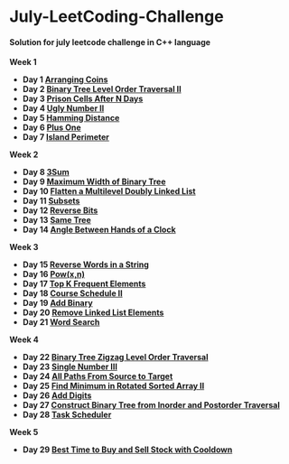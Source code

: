 # July-LeetCoding-Challenge

#### Solution for july leetcode challenge in C++ language

**Week 1**
  * **Day 1 [Arranging Coins](https://github.com/nishantprajapati123/July-LeetCoding-Challenge/blob/master/Week%201/ArrangingCoins.cpp)**
  * **Day 2 [Binary Tree Level Order Traversal II](https://github.com/nishantprajapati123/July-LeetCoding-Challenge/blob/master/Week%201/BinaryTreeLevelOrderTraversalII.cpp)**
  * **Day 3 [Prison Cells After N Days](https://github.com/nishantprajapati123/July-LeetCoding-Challenge/blob/master/Week%201/PrisonCellsAfterNDays.cpp)**
  * **Day 4 [Ugly Number II](https://github.com/nishantprajapati123/July-LeetCoding-Challenge/blob/master/Week%201/UglyNumberII.cpp)**
  * **Day 5 [Hamming Distance](https://github.com/nishantprajapati123/July-LeetCoding-Challenge/blob/master/Week%201/HammingDistance.cpp)**
  * **Day 6 [Plus One](https://github.com/nishantprajapati123/July-LeetCoding-Challenge/blob/master/Week%201/PlusOne.cpp)**
  * **Day 7 [Island Perimeter](https://github.com/nishantprajapati123/July-LeetCoding-Challenge/blob/master/Week%201/IslandPerimeter.cpp)**

**Week 2**
  * **Day 8 [3Sum](https://github.com/nishantprajapati123/July-LeetCoding-Challenge/blob/master/Week%202/3Sum.cpp)**
  * **Day 9 [Maximum Width of Binary Tree](https://github.com/nishantprajapati123/July-LeetCoding-Challenge/blob/master/Week%202/MaximumWidthOfBinaryTree.cpp)**
  * **Day 10 [Flatten a Multilevel Doubly Linked List](https://github.com/nishantprajapati123/July-LeetCoding-Challenge/blob/master/Week%202/FlattenAMultilevelDoublyLinkedList.cpp)**
  * **Day 11 [Subsets](https://github.com/nishantprajapati123/July-LeetCoding-Challenge/blob/master/Week%202/Subsets.cpp)**
  * **Day 12 [Reverse Bits](https://github.com/nishantprajapati123/July-LeetCoding-Challenge/blob/master/Week%202/ReverseBits.cpp)**
  * **Day 13 [Same Tree](https://github.com/nishantprajapati123/July-LeetCoding-Challenge/blob/master/Week%202/SameTree.cpp)**
  * **Day 14 [Angle Between Hands of a Clock](https://github.com/nishantprajapati123/July-LeetCoding-Challenge/blob/master/Week%202/AngleBetweenHandsOfAClock.cpp)**

**Week 3**
  * **Day 15 [Reverse Words in a String](https://github.com/nishantprajapati123/July-LeetCoding-Challenge/blob/master/Week%203/ReverseWordsInAString.cpp)**
  * **Day 16 [Pow(x,n)](https://github.com/nishantprajapati123/July-LeetCoding-Challenge/blob/master/Week%203/Pow(x%2C%20n).cpp)**
  * **Day 17 [Top K Frequent Elements](https://github.com/nishantprajapati123/July-LeetCoding-Challenge/blob/master/Week%203/TopKFrequentElements.cpp)**
  * **Day 18 [Course Schedule II](https://github.com/nishantprajapati123/July-LeetCoding-Challenge/blob/master/Week%203/CourseScheduleII.cpp)**
  * **Day 19 [Add Binary](https://github.com/nishantprajapati123/July-LeetCoding-Challenge/blob/master/Week%203/AddBinary.cpp)**
  * **Day 20 [Remove Linked List Elements](https://github.com/nishantprajapati123/July-LeetCoding-Challenge/blob/master/Week%203/RemoveLinkedListElements.cpp)**
  * **Day 21 [Word Search](https://github.com/nishantprajapati123/July-LeetCoding-Challenge/blob/master/Week%203/WordSearch.cpp)**
  
**Week 4**
  * **Day 22 [Binary Tree Zigzag Level Order Traversal](https://github.com/nishantprajapati123/July-LeetCoding-Challenge/blob/master/Week%204/BinaryTreeZigzagLevelOrderTraversal.cpp)**
  * **Day 23 [Single Number III](https://github.com/nishantprajapati123/July-LeetCoding-Challenge/blob/master/Week%204/SingleNumberIII.cpp)**
  * **Day 24 [All Paths From Source to Target](https://github.com/nishantprajapati123/July-LeetCoding-Challenge/blob/master/Week%204/AllPathsFromSourceToTarget.cpp)**
  * **Day 25 [Find Minimum in Rotated Sorted Array II](https://github.com/nishantprajapati123/July-LeetCoding-Challenge/blob/master/Week%204/FindMinimumInRotatedSortedArrayII.cpp)**
  * **Day 26 [Add Digits](https://github.com/nishantprajapati123/July-LeetCoding-Challenge/blob/master/Week%204/AddDigits.cpp)**
  * **Day 27 [Construct Binary Tree from Inorder and Postorder Traversal](https://github.com/nishantprajapati123/July-LeetCoding-Challenge/blob/master/Week%204/ConstructBinaryTreeFromInorderAndPostorderTraversal.cpp)**
  * **Day 28 [Task Scheduler](https://github.com/nishantprajapati123/July-LeetCoding-Challenge/blob/master/Week%204/TaskScheduler.cpp)**
  
**Week 5**
  * **Day 29 [Best Time to Buy and Sell Stock with Cooldown](https://github.com/nishantprajapati123/July-LeetCoding-Challenge/blob/master/Week%205/BestTimeToBuyAndSellStockWithCooldown.cpp)**
